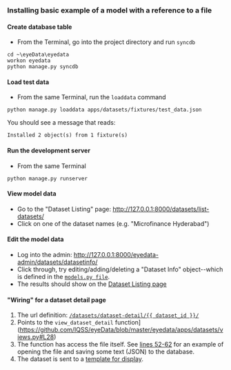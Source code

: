 
### Installing basic example of a model with a reference to a file

#### Create database table

- From the Terminal, go into the project directory and run ```syncdb```

```
cd ~\eyeData\eyedata
workon eyedata
python manage.py syncdb
```

#### Load test data

- From the same Terminal, run the ```loaddata``` command

```
python manage.py loaddata apps/datasets/fixtures/test_data.json
```

You should see a message that reads:

```
Installed 2 object(s) from 1 fixture(s)
```

#### Run the development server

- From the same Terminal

```
python manage.py runserver
```

#### View model data

- Go to the "Dataset Listing" page: http://127.0.0.1:8000/datasets/list-datasets/
- Click on one of the dataset names (e.g. "Microfinance Hyderabad")

#### Edit the model data

- Log into the admin: http://127.0.0.1:8000/eyedata-admin/datasets/datasetinfo/
- Click through, try editing/adding/deleting a "Dataset Info" object--which is defined in the [```models.py file```](https://github.com/IQSS/eyeData/blob/master/eyedata/apps/datasets/models.py#L10).
- The results should show on the [Dataset Listing page](http://127.0.0.1:8000/datasets/list-datasets/)

#### "Wiring" for a dataset detail page

1. The url definition: [```/datasets/dataset-detail/{{ dataset_id }}/```](https://github.com/IQSS/eyeData/blob/master/eyedata/apps/datasets/urls.py#L8)
2. Points to the ```view_dataset_detail``` function](https://github.com/IQSS/eyeData/blob/master/eyedata/apps/datasets/views.py#L28)
3. The function has access the file itself.  See [lines 52-62](https://github.com/IQSS/eyeData/blob/master/eyedata/apps/datasets/views.py#L28) for an example of opening the file and saving some text (JSON) to the database.
4. The dataset is sent to a [template for display](https://github.com/IQSS/eyeData/blob/master/eyedata/templates/datasets/detail.html).




